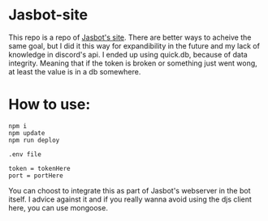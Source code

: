 # Jasbot-site
This repo is a repo of [Jasbot's site](https://jasbot.senghong.xyz). There are better ways to acheive the same goal, but I did it this way for expandibility in the future and my lack of knowledge in discord's api. I ended up using quick.db, because of data integrity. Meaning that if the token is broken or something just went wong, at least the value is in a db somewhere.

# How to use:

```
npm i
npm update
npm run deploy
```


```
.env file

token = tokenHere
port = portHere
```
You can choost to integrate this as part of Jasbot's webserver in the bot itself. I advice against it and if you really wanna avoid using the djs client here, you can use mongoose.

